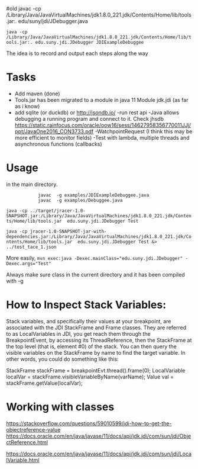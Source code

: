 

#old
 javac  -cp /Library/Java/JavaVirtualMachines/jdk1.8.0_221.jdk/Contents/Home/lib/tools.jar:. edu/suny/jdi/JDebugger.java



`
java -cp /Library/Java/JavaVirtualMachines/jdk1.8.0_221.jdk/Contents/Home/lib/tools.jar:. edu.suny.jdi.JDebugger JDIExampleDebuggee
`

The idea is to record and output each steps along the way


# Tasks 
- Add maven (done)
- Tools.jar has been migrated to a module in java 11 Module jdk.jdi (as far as i know)
- add sqlite (or duckdb) or http://jsondb.io/
-run rest api 
-Java allows debugging a running program and connect to it. Check jhsdb https://static.rainfocus.com/oracle/oow16/sess/14627958356770011JJj/ppt/JavaOne2016_CON3733.pdf
-WatchpointRequest (I think this may be more efficient to monitor fields)
-Test with lambda, multiple threads and asynchronous functions (callbacks)


# Usage

in  the main directory. 


                javac  -g examples/JDIExampleDebuggee.java 
                javac  -g examples/Debuggee.java
`
java -cp ../target/jracer-1.0-SNAPSHOT.jar:/Library/Java/JavaVirtualMachines/jdk1.8.0_221.jdk/Contents/Home/lib/tools.jar  edu.suny.jdi.JDebugger Test
`

`
 java -cp jracer-1.0-SNAPSHOT-jar-with-dependencies.jar:/Library/Java/JavaVirtualMachines/jdk1.8.0_221.jdk/Contents/Home/lib/tools.jar  edu.suny.jdi.JDebugger Test &> ../test_tace_1.json
 `

More easily,
`
mvn exec:java -Dexec.mainClass="edu.suny.jdi.JDebugger" -Dexec.args="Test"
`

Always make sure class in the current directory and it has been compiled with 
-g





 

# How to Inspect Stack Variables:

Stack variables, and specifically their values at your breakpoint, are associated with the JDI StackFrame and Frame classes. They are referred to as LocalVariables in JDI, you get reach them through the BreakpointEvent, by accessing its ThreadReference, then the StackFrame at the top level (that is, element #0) of the stack. You can then query the visible variables on the StackFrame by name to find the target variable. In other words, you could do something like this:

 StackFrame stackFrame = breakpointEvt.thread().frame(0);
 LocalVariable localVar = stackFrame.visibleVariableByName(varName);
 Value val = stackFrame.getValue(localVar);

# Working with classes

https://stackoverflow.com/questions/59010599/jdi-how-to-get-the-objectreference-value
https://docs.oracle.com/en/java/javase/11/docs/api/jdk.jdi/com/sun/jdi/ObjectReference.html


https://docs.oracle.com/en/java/javase/11/docs/api/jdk.jdi/com/sun/jdi/LocalVariable.html


